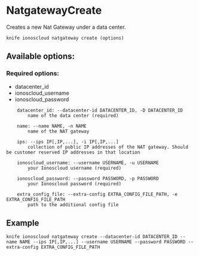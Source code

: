 # NatgatewayCreate

Creates a new Nat Gateway under a data center.

```text
knife ionoscloud natgateway create (options)
```

## Available options:

### Required options:

* datacenter\_id
* ionoscloud\_username
* ionoscloud\_password

```text
    datacenter_id: --datacenter-id DATACENTER_ID, -D DATACENTER_ID
        name of the data center (required)

    name: --name NAME, -n NAME
        name of the NAT gateway

    ips: --ips IP[,IP,...], -i IP[,IP,...]
        collection of public IP addresses of the NAT gateway. Should be customer reserved IP addresses in that location

    ionoscloud_username: --username USERNAME, -u USERNAME
        your Ionoscloud username (required)

    ionoscloud_password: --password PASSWORD, -p PASSWORD
        your Ionoscloud password (required)

    extra_config_file: --extra-config EXTRA_CONFIG_FILE_PATH, -e EXTRA_CONFIG_FILE_PATH
        path to the additional config file

```
## Example

```text
knife ionoscloud natgateway create --datacenter-id DATACENTER_ID --name NAME --ips IP[,IP,...] --username USERNAME --password PASSWORD --extra-config EXTRA_CONFIG_FILE_PATH
```
